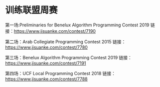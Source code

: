 # 训练联盟周赛

第一场:Preliminaries for Benelux Algorithm Programming Contest 2019
链接：https://www.jisuanke.com/contest/7190

第二场：Arab Collegiate Programming Contest 2015
链接：https://www.jisuanke.com/contest/7780

第三场：Benelux Algorithm Programming Contest 2019
链接：https://www.jisuanke.com/contest/7191

第四场：UCF Local Programming Contest 2018
链接：https://www.jisuanke.com/contest/7788
